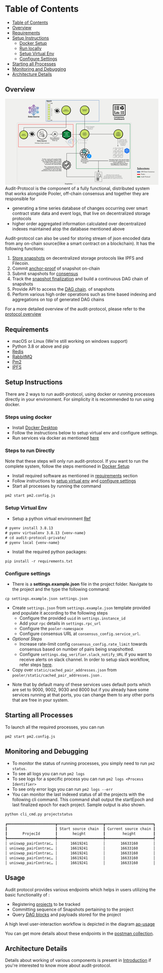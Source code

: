 # Table of Contents
- [Table of Contents](#table-of-contents)
- [Overview](#overview)
- [Requirements](#requirements)
- [Setup Instructions](#setup-instructions)
  - [Docker Setup](#steps-using-docker)
  - [Run locally](#steps-to-run-directly)
  - [Setup Virtual Env](#setup-virtual-env)
  - [Configure Settings](#configure-settings)
- [Starting all Processes](#starting-all-processes)
- [Monitoring and Debugging](#monitoring-and-debugging)
- [Architecture Details](#architecture-details)

## Overview

![Audit-protocol workflow](docs/AuditProtocolOverview.png)
Audit-Protocol is the component of a fully functional, distributed system that works alongside Pooler, off-chain consensus and together they are responsible for
* generating a time series database of changes occurring over smart contract state data and event logs, that live on decentralized storage protocols
* higher order aggregated information calculated over decentralized indexes maintained atop the database mentioned above

Audit-protocol can also be used for storing stream of json encoded data from any on-chain source(like a smart contract on a blockchain).
It has the following functions:

1. [Store snapshots](https://www.notion.so/powerloom/PowerLoom-Protocol-Overview-c3bf9dd9323541118d46a4d8684565d1?pvs=4#68d50c3a7db14f2893706e805f083bec) on decentralized storage protocols like IPFS and Filecoin.
2. Commit [anchor-proof](https://www.notion.so/powerloom/PowerLoom-Protocol-Overview-c3bf9dd9323541118d46a4d8684565d1?pvs=4#56c5333fa16940e8b0437e4d03129700) of snapshot on-chain
2. Submit snapshots for [consensus](https://github.com/PowerLoom/product/issues/10)
3. Track the [snapshot finalization](https://www.notion.so/powerloom/PowerLoom-Protocol-Overview-c3bf9dd9323541118d46a4d8684565d1?pvs=4#bf7a29dfd1384d28b45369b98d74a40f) and build a continuous DAG chain of snapshots
4. Provide API to access the [DAG chain](https://www.notion.so/powerloom/PowerLoom-Protocol-Overview-c3bf9dd9323541118d46a4d8684565d1?pvs=4#c008da3137294ad6b065cfe0fcc05032). of snapshots
5. Perform various high order operations such as time based indexing and aggregations on top of generated DAG chains

For a more detailed overview of the audit-protocol, please refer to the [protocol overview](https://powerloom.notion.site/PowerLoom-Protocol-Overview-c3bf9dd9323541118d46a4d8684565d1)

## Requirements
* macOS or Linux (We're still working on windows support)
* Python 3.8 or above and pip
* [Redis](https://redis.io/docs/getting-started/installation/)
* [RabbitMQ](https://www.rabbitmq.com/download.html)
* [Pm2](https://pm2.keymetrics.io/docs/usage/quick-start/)
* [IPFS](https://ipfs.tech/)

## Setup Instructions
There are 2 ways to run audit-protocol, using docker or running processes directly in your environment.
For simplicity it is recommended to run using docker.


### Steps using docker
* Install [Docker Desktop](https://www.docker.com/products/docker-desktop/)
* Follow the instructions below to setup virtual env and configure settings.
* Run services via docker as mentioned [here](https://github.com/PowerLoom/deploy/tree/main#instructions-for-code-contributors)


### Steps to run Directly
Note that these steps will only run audit-protocol. If you want to run the complete system, follow the steps mentioned in [Docker Setup](#steps-using-docker)
* Install required software as mentioned in [requirements](#requirements) section
* Follow instructions to [setup virtual env](#setup-virtual-env) and [configure settings](#configure-settings)
* Start all processes by running the command

```shell
pm2 start pm2.config.js
```

### Setup Virtual Env
* Setup a python virtual environment [Ref](https://docs.python.org/3/library/venv.html)

```shell
# pyenv install 3.8.13
# pyenv virtualenv 3.8.13 {venv-name}
# cd audit-protocol-private/
# pyenv local {venv-name}
```

* Install the required python packages:

```shell
pip install -r requirements.txt
```


###  Configure settings
* There is a **settings.example.json** file in the project folder. Navigate to the project and the type the following
command:

```shell
cp settings.example.json settings.json
```

- Create `settings.json` from `settings.example.json` template provided and populate it according to the following steps
    - Configure the provided `uuid` in `settings.instance_id`
    - Add your `rpc` details in `settings.rpc_url`
    - Configure the `pooler-namespace`
    - Configure consensus URL at `consensus_config.service_url`.
- *Optional Steps*
    - Increase rate-limit config `consensus_config.rate_limit` towards consensus based on number of pairs being snapshotted.
    - Configure `settings.dag_verifier.slack_notify_URL` if you want to receive alerts on slack channel.
    In order to setup slack workflow, refer steps [here](dag-verifier/README.md#configuring-slack-notifications).
- Copy over `static/cached_pair_addresses.json` from `pooler/static/cached_pair_addresses.json` .
* Note that by default many of these services uses default ports which are set
to 9000, 9002, 9030 and 8000 but if you already have some services running at that ports, you can
  change them to any other ports that are free in your system.

## Starting all Processes
To launch all the required processes, you can run
```commandline
pm2 start pm2.config.js
```

## Monitoring and Debugging

- To monitor the status of running processes, you simply need to run `pm2 status`.
- To see all logs you can run `pm2 logs`
- To see logs for a specific process you can run `pm2 logs <Process Identifier>`
- To see only error logs you can run `pm2 logs --err`
- You can monitor the last indexed status of all the projects with the following cli command.
This command shall output the startEpoch and last finalized epoch for each project. Sample output is also shown.
```shell
python cli_cmd.py projectstatus

┏━━━━━━━━━━━━━━━━━━━━━━┳━━━━━━━━━━━━━━━━━━━━━┳━━━━━━━━━━━━━━━━━━━━━━┓
┃                      ┃ Start source chain  ┃ Current source chain ┃
┃       ProjecId       ┃       height        ┃        height        ┃
┡━━━━━━━━━━━━━━━━━━━━━━╇━━━━━━━━━━━━━━━━━━━━━╇━━━━━━━━━━━━━━━━━━━━━━┩
│ uniswap_pairContrac… │      16619241       │       16633160       │
│ uniswap_pairContrac… │      16619241       │       16633160       │
│ uniswap_pairContrac… │      16619241       │       16633160       │
│ uniswap_pairContrac… │      16619241       │       16633160       │
│ uniswap_pairContrac… │      16619241       │       16633160       │
```
## Usage

Audit protocol provides various endpoints which helps in users utilizing the basic functionality of :
* Registering [projects](https://www.notion.so/powerloom/PowerLoom-Protocol-Overview-c3bf9dd9323541118d46a4d8684565d1?pvs=4#501ebfda06ea4901a79ba211de0d8214) to be tracked
* Committing sequence of Snapshots pertaining to the project
* Query [DAG blocks](https://www.notion.so/powerloom/PowerLoom-Protocol-Overview-c3bf9dd9323541118d46a4d8684565d1?pvs=4#ef64620a4a6b4a45808f25a0556b9794) and payloads stored for the project

A high level user-interaction workflow is depicted in the diagram [ap-usage](docs/AuditProtocolUsage.png)

You can get more details about these endpoints in the [postman collection](Backend_API_Postman_Collection.json).


## Architecture Details
Details about working of various components is present in [Introduction](docs/Introduction.md)
if you're interested to know more about audit-protocol.

